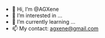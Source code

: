 - 👋 Hi, I’m @AGXene
- 👀 I’m interested in ...
- 🌱 I’m currently learning ...
- 📫 My contact: agxene@gmail.com

<!---
AGXene/AGXene is a ✨ special ✨ repository because its `README.md` (this file) appears on your GitHub profile.
You can click the Preview link to take a look at your changes.
--->
